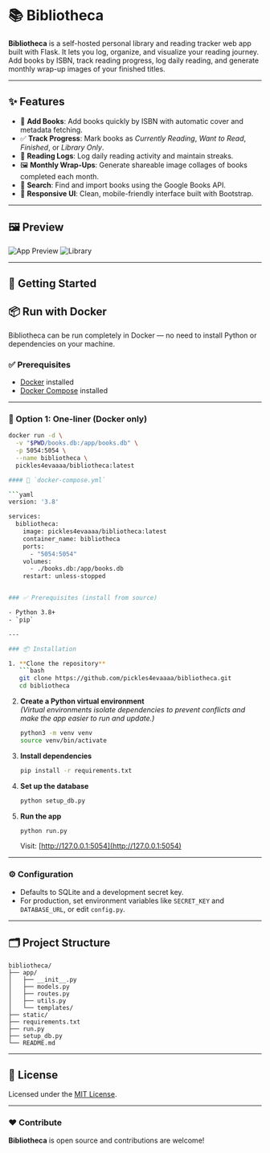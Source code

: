 # 📚 Bibliotheca

**Bibliotheca** is a self-hosted personal library and reading tracker web app built with Flask. It lets you log, organize, and visualize your reading journey. Add books by ISBN, track reading progress, log daily reading, and generate monthly wrap-up images of your finished titles.

---

## ✨ Features

- 📖 **Add Books**: Add books quickly by ISBN with automatic cover and metadata fetching.
- ✅ **Track Progress**: Mark books as *Currently Reading*, *Want to Read*, *Finished*, or *Library Only*.
- 📅 **Reading Logs**: Log daily reading activity and maintain streaks.
- 🖼️ **Monthly Wrap-Ups**: Generate shareable image collages of books completed each month.
- 🔎 **Search**: Find and import books using the Google Books API.
- 📱 **Responsive UI**: Clean, mobile-friendly interface built with Bootstrap.

---

## 🖼️ Preview

![App Preview](https://i.imgur.com/AkiBN68.png)
![Library](https://i.imgur.com/h9iR9ql.png)

---

## 🚀 Getting Started

## 📦 Run with Docker

Bibliotheca can be run completely in Docker — no need to install Python or dependencies on your machine.

### ✅ Prerequisites

- [Docker](https://www.docker.com/) installed
- [Docker Compose](https://docs.docker.com/compose/) installed

---

### 🔁 Option 1: One-liner (Docker only)

```bash
docker run -d \
  -v "$PWD/books.db:/app/books.db" \
  -p 5054:5054 \
  --name bibliotheca \
  pickles4evaaaa/bibliotheca:latest

#### 📄 `docker-compose.yml`

```yaml
version: '3.8'

services:
  bibliotheca:
    image: pickles4evaaaa/bibliotheca:latest
    container_name: bibliotheca
    ports:
      - "5054:5054"
    volumes:
      - ./books.db:/app/books.db
    restart: unless-stopped


### ✅ Prerequisites (install from source)

- Python 3.8+
- `pip`

---

### 📦 Installation

1. **Clone the repository**
   ```bash
   git clone https://github.com/pickles4evaaaa/bibliotheca.git
   cd bibliotheca
   ```

2. **Create a Python virtual environment**  
   *(Virtual environments isolate dependencies to prevent conflicts and make the app easier to run and update.)*
   ```bash
   python3 -m venv venv
   source venv/bin/activate
   ```

3. **Install dependencies**
   ```bash
   pip install -r requirements.txt
   ```

4. **Set up the database**
   ```bash
   python setup_db.py
   ```

5. **Run the app**
   ```bash
   python run.py
   ```
   Visit: [http://127.0.0.1:5054](http://127.0.0.1:5054)

---

### ⚙️ Configuration

- Defaults to SQLite and a development secret key.
- For production, set environment variables like `SECRET_KEY` and `DATABASE_URL`, or edit `config.py`.

---

## 🗂️ Project Structure

```
bibliotheca/
├── app/
│   ├── __init__.py
│   ├── models.py
│   ├── routes.py
│   ├── utils.py
│   └── templates/
├── static/
├── requirements.txt
├── run.py
├── setup_db.py
└── README.md
```

---

## 📄 License

Licensed under the [MIT License](LICENSE).

---

### ❤️ Contribute

**Bibliotheca** is open source and contributions are welcome!
